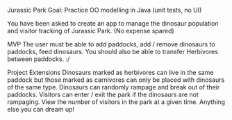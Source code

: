 Jurassic Park
Goal: Practice OO modelling in Java (unit tests, no UI)

You have been asked to create an app to manage the dinosaur population and visitor tracking of Jurassic Park. (No expense spared)

MVP
The user must be able to add paddocks, add / remove dinosaurs to paddocks, feed dinosaurs. You should also be able to transfer Herbivores between paddocks. :/

Project Extensions
Dinosaurs marked as herbivores can live in the same paddock but those marked as carnivores can only be placed with dinosaurs of the same type.
Dinosaurs can randomly rampage and break out of their paddocks.
Visitors can enter / exit the park if the dinosaurs are not rampaging.
View the number of visitors in the park at a given time.
Anything else you can dream up!
